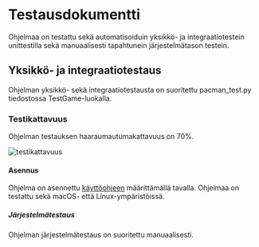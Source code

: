 # Testausdokumentti

Ohjelmaa on testattu sekä automatisoiduin yksikkö- ja integraatiotestein unittestilla sekä manuaalisesti tapahtunein järjestelmätason testein.

## Yksikkö- ja integraatiotestaus

Ohjelman yksikkö- sekä integraatiotestausta on suoritettu pacman_test.py tiedostossa TestGame-luokalla.

### Testikattavuus

Ohjelman testauksen haaraumautumakattavuus on 70%.

![testikattavuus](https://github.com/anniliisal/ot-harjoitustyo/blob/master/dokumentaatio/kuvat/Näyttökuva%202021-5-16%20kello%2016.08.05.png)

#### Asennus

Ohjelma on asennettu [käyttöohjeen](https://github.com/anniliisal/ot-harjoitustyo/blob/master/dokumentaatio/käyttöohje.md) määrittämällä tavalla. Ohjelmaa on testattu sekä macOS- että Linux-ympäristöissä.

##### Järjestelmätestaus

Ohjelman järjestelmätestaus on suoritettu manuaalisesti.

